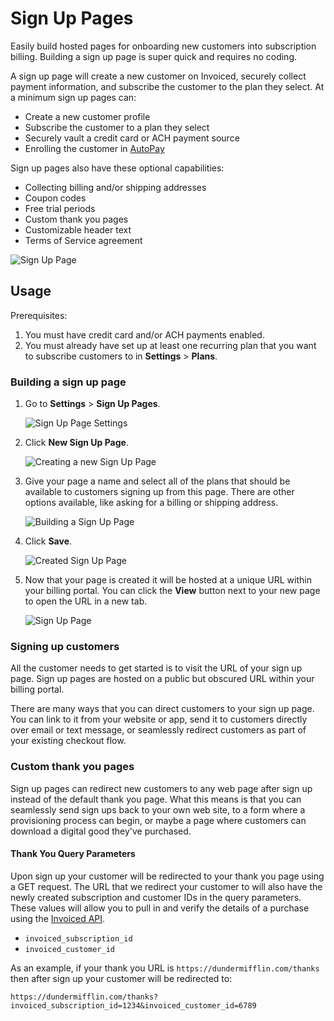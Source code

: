# Sign Up Pages

Easily build hosted pages for onboarding new customers into subscription billing. Building a sign up page is super quick and requires no coding.

A sign up page will create a new customer on Invoiced, securely collect payment information, and subscribe the customer to the plan they select. At a minimum sign up pages can:

- Create a new customer profile
- Subscribe the customer to a plan they select
- Securely vault a credit card or ACH payment source
- Enrolling the customer in [AutoPay](autopay)

Sign up pages also have these optional capabilities:

- Collecting billing and/or shipping addresses
- Coupon codes
- Free trial periods
- Custom thank you pages
- Customizable header text
- Terms of Service agreement

![Sign Up Page](../img/sign-up-page.png)

## Usage

Prerequisites:

1. You must have credit card and/or ACH payments enabled.
2. You must already have set up at least one recurring plan that you want to subscribe customers to in **Settings** > **Plans**.

### Building a sign up page

1. Go to **Settings** > **Sign Up Pages**.

   ![Sign Up Page Settings](../img/sign-up-pages-settings.png)

2. Click **New Sign Up Page**.

   ![Creating a new Sign Up Page](../img/sign-up-pages-empty.png)

3. Give your page a name and select all of the plans that should be available to customers signing up from this page. There are other options available, like asking for a billing or shipping address.

   ![Building a Sign Up Page](../img/sign-up-pages-new.png)

4. Click **Save**.

   ![Created Sign Up Page](../img/sign-up-pages-created.png)

5. Now that your page is created it will be hosted at a unique URL within your billing portal. You can click the **View** button next to your new page to open the URL in a new tab.

   ![Sign Up Page](../img/sign-up-page.png)

### Signing up customers

All the customer needs to get started is to visit the URL of your sign up page. Sign up pages are hosted on a public but obscured URL within your billing portal.

There are many ways that you can direct customers to your sign up page. You can link to it from your website or app, send it to customers directly over email or text message, or seamlessly redirect customers as part of your existing checkout flow.

### Custom thank you pages

Sign up pages can redirect new customers to any web page after sign up instead of the default thank you page. What this means is that you can seamlessly send sign ups back to your own web site, to a form where a provisioning process can begin, or maybe a page where customers can download a digital good they've purchased.

#### Thank You Query Parameters

Upon sign up your customer will be redirected to your thank you page using a GET request. The URL that we redirect your customer to will also have the newly created subscription and customer IDs in the query parameters. These values will allow you to pull in and verify the details of a purchase using the [Invoiced API](../dev).

- `invoiced_subscription_id`
- `invoiced_customer_id`

As an example, if your thank you URL is `https://dundermifflin.com/thanks` then after sign up your customer will be redirected to:

`https://dundermifflin.com/thanks?invoiced_subscription_id=1234&invoiced_customer_id=6789`